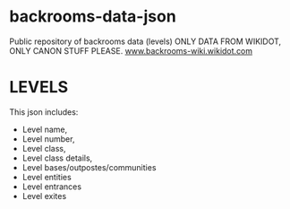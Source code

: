 # backrooms-data-json
Public repository of backrooms data (levels)
ONLY DATA FROM WIKIDOT, ONLY CANON STUFF PLEASE.
  www.backrooms-wiki.wikidot.com


# LEVELS
This json includes:
 - Level name,
 - Level number,
 - Level class,
 - Level class details,
 - Level bases/outpostes/communities
 - Level entities
 - Level entrances
 - Level exites  
